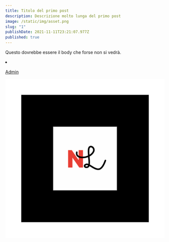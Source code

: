 ```yaml
---
title: Titolo del primo post
description: Descrizione molto lunga del primo post
image: /static/img/asset.png
slug: "1"
publishDate: 2021-11-11T23:21:07.977Z
published: true
---
```

Questo dovrebbe essere il body che forse non si vedrà.



<li>

<a href="/admin" class="block text-sm px-2 py-4 hover:bg-green-500 transition duration-300">

Admin

</a>

</li>

![Image](/static/img/asset.png "image title")